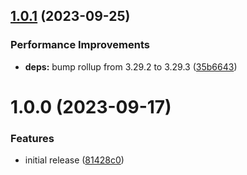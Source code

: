 ## [1.0.1](https://github.com/polycolor/polycolor/compare/v1.0.0...v1.0.1) (2023-09-25)


### Performance Improvements

* **deps:** bump rollup from 3.29.2 to 3.29.3 ([35b6643](https://github.com/polycolor/polycolor/commit/35b664315d0eef348f9557d568b17cf3f9767fed))

# 1.0.0 (2023-09-17)


### Features

* initial release ([81428c0](https://github.com/polycolor/polycolor/commit/81428c0f2ea408ad6feb0e81822b2e8996c1d562))

